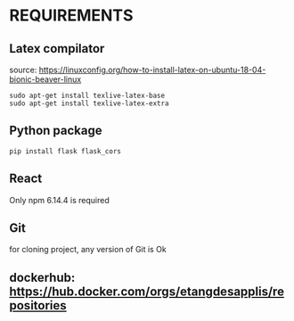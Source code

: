 # REQUIREMENTS
## Latex compilator
source: https://linuxconfig.org/how-to-install-latex-on-ubuntu-18-04-bionic-beaver-linux
```
sudo apt-get install texlive-latex-base
sudo apt-get install texlive-latex-extra
```
## Python package
```
pip install flask flask_cors
```

## React
Only npm 6.14.4 is required

## Git
for cloning project, any version of Git is Ok

## dockerhub: https://hub.docker.com/orgs/etangdesapplis/repositories

